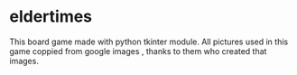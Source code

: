 # eldertimes
This board game made with python tkinter module. All pictures used in this game coppied from google images , thanks to them who created that images.
